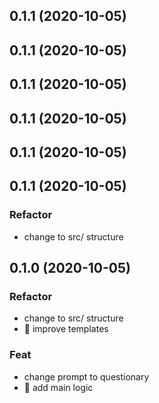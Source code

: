 ## 0.1.1 (2020-10-05)

## 0.1.1 (2020-10-05)

## 0.1.1 (2020-10-05)

## 0.1.1 (2020-10-05)

## 0.1.1 (2020-10-05)

## 0.1.1 (2020-10-05)

### Refactor

- change to src/ structure

## 0.1.0 (2020-10-05)

### Refactor

- change to src/ structure
- :lipstick: improve templates

### Feat

- change prompt to questionary
- :rocket: add main logic

